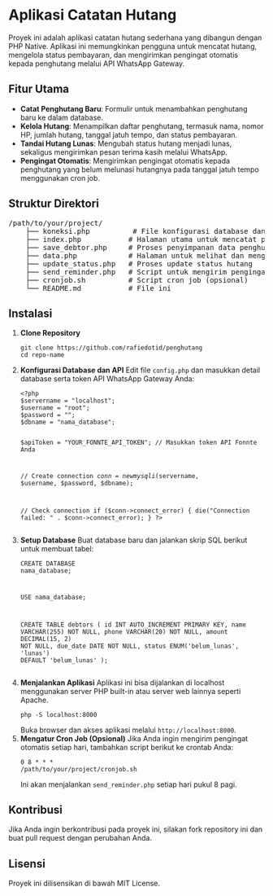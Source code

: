 
<body>

<h1>Aplikasi Catatan Hutang</h1>

<p>Proyek ini adalah aplikasi catatan hutang sederhana yang dibangun dengan PHP Native. Aplikasi ini memungkinkan pengguna untuk mencatat hutang, mengelola status pembayaran, dan mengirimkan pengingat otomatis kepada penghutang melalui API WhatsApp Gateway.</p>

<h2>Fitur Utama</h2>
<ul>
    <li><strong>Catat Penghutang Baru</strong>: Formulir untuk menambahkan penghutang baru ke dalam database.</li>
    <li><strong>Kelola Hutang</strong>: Menampilkan daftar penghutang, termasuk nama, nomor HP, jumlah hutang, tanggal jatuh tempo, dan status pembayaran.</li>
    <li><strong>Tandai Hutang Lunas</strong>: Mengubah status hutang menjadi lunas, sekaligus mengirimkan pesan terima kasih melalui WhatsApp.</li>
    <li><strong>Pengingat Otomatis</strong>: Mengirimkan pengingat otomatis kepada penghutang yang belum melunasi hutangnya pada tanggal jatuh tempo menggunakan cron job.</li>
</ul>

<h2>Struktur Direktori</h2>
<pre>
/path/to/your/project/
    ├── koneksi.php          # File konfigurasi database dan API
    ├── index.php           # Halaman utama untuk mencatat penghutang baru
    ├── save_debtor.php     # Proses penyimpanan data penghutang baru
    ├── data.php            # Halaman untuk melihat dan mengelola penghutang
    ├── update_status.php   # Proses update status hutang
    ├── send_reminder.php   # Script untuk mengirim pengingat otomatis
    ├── cronjob.sh          # Script cron job (opsional)
    └── README.md           # File ini
</pre>

<h2>Instalasi</h2>
<ol>
    <li><strong>Clone Repository</strong>
        <pre><code>git clone https://github.com/rafiedotid/penghutang
cd repo-name</code></pre>
    </li>
    <li><strong>Konfigurasi Database dan API</strong>
        Edit file <code>config.php</code> dan masukkan detail database serta token API WhatsApp Gateway Anda:
        <pre><code>&lt;?php
$servername = "localhost";
$username = "root";
$password = "";
$dbname = "nama_database";

$apiToken = "YOUR_FONNTE_API_TOKEN"; // Masukkan token API Fonnte Anda

// Create connection
$conn = new mysqli($servername, $username, $password, $dbname);

// Check connection
if ($conn->connect_error) {
    die("Connection failed: " . $conn->connect_error);
}
?&gt;</code></pre>
    </li>
    <li><strong>Setup Database</strong>
        Buat database baru dan jalankan skrip SQL berikut untuk membuat tabel:
        <pre><code>CREATE DATABASE nama_database;

USE nama_database;

CREATE TABLE debtors (
    id INT AUTO_INCREMENT PRIMARY KEY,
    name VARCHAR(255) NOT NULL,
    phone VARCHAR(20) NOT NULL,
    amount DECIMAL(15, 2) NOT NULL,
    due_date DATE NOT NULL,
    status ENUM('belum_lunas', 'lunas') DEFAULT 'belum_lunas'
);</code></pre>
    </li>
    <li><strong>Menjalankan Aplikasi</strong>
        Aplikasi ini bisa dijalankan di localhost menggunakan server PHP built-in atau server web lainnya seperti Apache.
        <pre><code>php -S localhost:8000</code></pre>
        Buka browser dan akses aplikasi melalui <code>http://localhost:8000</code>.
    </li>
    <li><strong>Mengatur Cron Job (Opsional)</strong>
        Jika Anda ingin mengirim pengingat otomatis setiap hari, tambahkan script berikut ke crontab Anda:
        <pre><code>0 8 * * * /path/to/your/project/cronjob.sh</code></pre>
        Ini akan menjalankan <code>send_reminder.php</code> setiap hari pukul 8 pagi.
    </li>
</ol>

<h2>Kontribusi</h2>
<p>Jika Anda ingin berkontribusi pada proyek ini, silakan fork repository ini dan buat pull request dengan perubahan Anda.</p>

<h2>Lisensi</h2>
<p>Proyek ini dilisensikan di bawah MIT License.</p>

</body>
</html>

